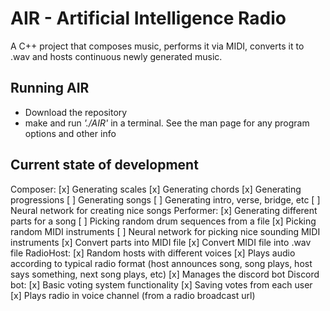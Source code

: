 # AIR - Artificial Intelligence Radio
A C++ project that composes music, performs it via MIDI, converts it to .wav and hosts continuous newly generated music.

## Running AIR
* Download the repository
* make and run *'./AIR'* in a terminal.
See the man page for any program options and other info

## Current state of development
Composer:
	[x] Generating scales
	[x] Generating chords
	[x] Generating progressions
	[ ] Generating songs
		[ ] Generating intro, verse, bridge, etc
		[ ] Neural network for creating nice songs
Performer:
	[x] Generating different parts for a song
	[ ] Picking random drum sequences from a file
	[x] Picking random MIDI instruments
	[ ] Neural network for picking nice sounding MIDI instruments
	[x] Convert parts into MIDI file
	[x] Convert MIDI file into .wav file
RadioHost:
	[x] Random hosts with different voices
	[x] Plays audio according to typical radio format (host announces song, song plays, host says something, next song plays, etc)
	[x] Manages the discord bot
Discord bot:
	[x] Basic voting system functionality
	[x] Saving votes from each user
	[x] Plays radio in voice channel (from a radio broadcast url)
